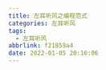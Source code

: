```yaml
---
title: 左耳听风之编程范式
categories: 左耳听风
tags:
  - 左耳听风
abbrlink: f21859a4
date: 2022-01-05 20:16:06
---
```

